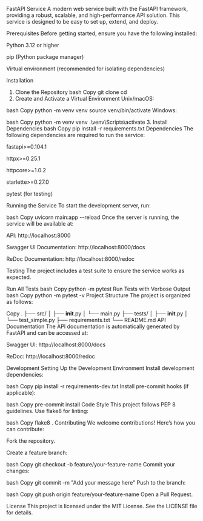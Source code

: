 FastAPI Service
A modern web service built with the FastAPI framework, providing a robust, scalable, and high-performance API solution. This service is designed to be easy to set up, extend, and deploy.

Prerequisites
Before getting started, ensure you have the following installed:

Python 3.12 or higher

pip (Python package manager)

Virtual environment (recommended for isolating dependencies)

Installation
1. Clone the Repository
bash
Copy
git clone <repository-url>
cd <project-directory>
2. Create and Activate a Virtual Environment
Unix/macOS:

bash
Copy
python -m venv venv
source venv/bin/activate
Windows:

bash
Copy
python -m venv venv
.\venv\Scripts\activate
3. Install Dependencies
bash
Copy
pip install -r requirements.txt
Dependencies
The following dependencies are required to run the service:

fastapi>=0.104.1

httpx>=0.25.1

httpcore>=1.0.2

starlette>=0.27.0

pytest (for testing)

Running the Service
To start the development server, run:

bash
Copy
uvicorn main:app --reload
Once the server is running, the service will be available at:

API: http://localhost:8000

Swagger UI Documentation: http://localhost:8000/docs

ReDoc Documentation: http://localhost:8000/redoc

Testing
The project includes a test suite to ensure the service works as expected.

Run All Tests
bash
Copy
python -m pytest
Run Tests with Verbose Output
bash
Copy
python -m pytest -v
Project Structure
The project is organized as follows:

Copy
.
├── src/
│   ├── __init__.py
│   └── main.py
├── tests/
│   ├── __init__.py
│   └── test_simple.py
├── requirements.txt
└── README.md
API Documentation
The API documentation is automatically generated by FastAPI and can be accessed at:

Swagger UI: http://localhost:8000/docs

ReDoc: http://localhost:8000/redoc

Development
Setting Up the Development Environment
Install development dependencies:

bash
Copy
pip install -r requirements-dev.txt
Install pre-commit hooks (if applicable):

bash
Copy
pre-commit install
Code Style
This project follows PEP 8 guidelines. Use flake8 for linting:

bash
Copy
flake8 .
Contributing
We welcome contributions! Here’s how you can contribute:

Fork the repository.

Create a feature branch:

bash
Copy
git checkout -b feature/your-feature-name
Commit your changes:

bash
Copy
git commit -m "Add your message here"
Push to the branch:

bash
Copy
git push origin feature/your-feature-name
Open a Pull Request.

License
This project is licensed under the MIT License. See the LICENSE file for details.